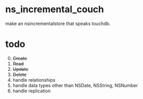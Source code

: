 ns_incremental_couch
====================

make an nsincrementalstore that speaks touchdb.


todo
=====

0. ~~Create~~
1. ~~Read~~
2. ~~Update~~
3. ~~Delete~~
4. handle relationships
5. handle data types other than NSDate, NSString, NSNumber
6. handle replication
